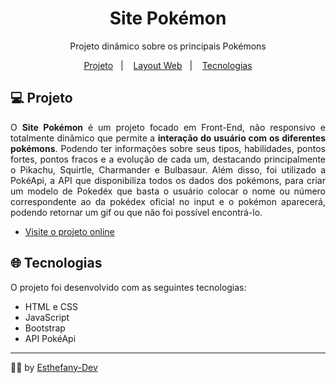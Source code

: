 <h1 align="center">Site Pokémon</h1>

<p align="center">Projeto dinâmico sobre os principais Pokémons</p>

<p align="center">
  <a href="#-projeto">Projeto</a></a>&nbsp;&nbsp;&nbsp;|&nbsp;&nbsp;&nbsp;
  <a href="#-layout-web">Layout Web</a>&nbsp;&nbsp;&nbsp;|&nbsp;&nbsp;&nbsp;
  <a href="#-tecnologias">Tecnologias</a
</p>

<br>

## 💻 Projeto
<p align="justify">
  O <strong>Site Pokémon</strong> é um projeto focado em Front-End, não responsivo e totalmente dinâmico que permite a <strong>interação do usuário com os diferentes pokémons</strong>.
  Podendo ter informações sobre seus tipos, habilidades, pontos fortes, pontos fracos e a evolução de cada um, destacando principalmente o Pikachu, Squirtle, Charmander e Bulbasaur.
  Além disso, foi utilizado a PokéApi, a API que disponibiliza todos os dados dos pokémons, para criar um modelo de Pokedéx que basta o 
  usuário colocar o nome ou número correspondente ao da pokédex oficial no input e o pokémon aparecerá, podendo retornar um gif ou que não foi possível encontrá-lo.

- [Visite o projeto online](https://esthefany-dev.github.io/site-pokemon/index.html)

</p> 

## 🌐 Tecnologias

O projeto foi desenvolvido com as seguintes tecnologias:
- HTML e CSS
- JavaScript
- Bootstrap
- API PokéApi

---

👩‍💻 by [Esthefany-Dev](https://github.com/Esthefany-Dev)

